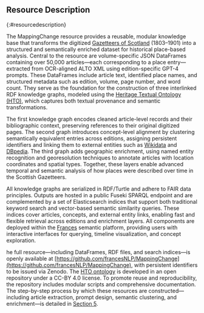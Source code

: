 ## Resource Description
{:#resourcedescription}

The MappingChange resource provides a reusable, modular knowledge base that transforms the digitized [Gazetteers of Scotland](https://data.nls.uk/data/metadata-collections/gazetteers-of-scotland/) (1803–1901) into a structured and semantically enriched dataset for historical place-based analysis. Central to the resource are volume-specific JSON DataFrames containing over 50,000 articles—each corresponding to a place entry—extracted from OCR-aligned ALTO XML using edition-specific GPT-4 prompts. These DataFrames include article text, identified place names, and structured metadata such as edition, volume, page number, and word count. They serve as the foundation for the construction of three interlinked RDF knowledge graphs, modeled using the [Heritage Textual Ontology (HTO)](https://w3id.org/hto), which captures both textual provenance and semantic transformations.

The first knowledge graph encodes cleaned article-level records and their bibliographic context, preserving references to their original digitized pages. The second graph introduces concept-level alignment by clustering semantically equivalent entries across editions, assigning persistent identifiers and linking them to external entities such as [Wikidata](https://www.wikidata.org) and [DBpedia](https://www.dbpedia.org). The third graph adds geographic enrichment, using named entity recognition and georesolution techniques to annotate articles with location coordinates and spatial types. Together, these layers enable advanced temporal and semantic analysis of how places were described over time in the Scottish Gazetteers.

All knowledge graphs are serialized in RDF/Turtle and adhere to FAIR data principles. Outputs are hosted in a public Fuseki SPARQL endpoint and are complemented by a set of Elasticsearch indices that support both traditional keyword search and vector-based semantic similarity queries. These indices cover articles, concepts, and external entity links, enabling fast and flexible retrieval across editions and enrichment layers. All components are deployed within the [Frances](http://www.frances-ai.com) semantic platform, providing users with interactive interfaces for querying, timeline visualization, and concept exploration.

he full resource—including DataFrames, RDF files, and search indices—is openly available at [https://github.com/francesNLP/MappingChange](https://github.com/francesNLP/MappingChange), with persistent identifiers to be issued via Zenodo. The [HTO ontology](https://w3id.org/hto) is developed in an open repository under a CC-BY 4.0 license. To promote reuse and reproducibility, the repository includes modular scripts and comprehensive documentation. The step-by-step process by which these resources are constructed—including article extraction, prompt design, semantic clustering, and enrichment—is detailed in [Section 5](#resourceconstruction).


